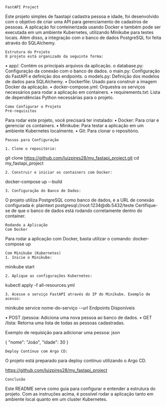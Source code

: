     FastAPI Project

Este projeto simples de faastapi cadastra pessoa e idade, foi desenvolvido com o objetivo de criar uma API para gerenciamento de cadastros de pessoas. A aplicação foi conteinerizada usando Docker e também pode ser executada em um ambiente Kubernetes, utilizando Minikube para testes locais. Além disso, a integração com o banco de dados PostgreSQL foi feita através do SQLAlchemy.

    Estrutura do Projeto
    O projeto está organizado da seguinte forma:
	
  • app/: Contém os principais arquivos da aplicação.
		  o database.py: Configuração da conexão com o banco de dados.
		  o main.py: Configuração do FastAPI e definição dos endpoints.
		  o models.py: Definição dos modelos de dados para SQLAlchemy.
	• Dockerfile: Usado para construir a imagem Docker da aplicação.
	• docker-compose.yml: Orquestra os serviços necessários para rodar a aplicação em containers.
	• requirements.txt: Lista de dependências Python necessárias para o projeto.
 
    Como Configurar o Projeto
    Pré-requisitos

Para rodar este projeto, você precisará ter instalado:
	• Docker: Para criar e gerenciar os containers.
	• Minikube: Para testar a aplicação em um ambiente Kubernetes localmente.
	• Git: Para clonar o repositório.
 
    Passos para Configuração

    1. Clone o repositório:
git clone https://github.com/luizpires28/my_fastapi_project.git
cd my_fastapi_project
	
    2. Construir e iniciar os containers com Docker:
docker-compose up --build

    3. Configuração do Banco de Dados:
O projeto utiliza PostgreSQL como banco de dados, e a URL de conexão configurada é: plaintext
postgresql://root:1234@db:5432/teste
Certifique-se de que o banco de dados está rodando corretamente dentro do container.

    Rodando a Aplicação
    Com Docker

Para rodar a aplicação com Docker, basta utilizar o comando:
docker-compose up

    Com Minikube (Kubernetes)
    1. Inicie o Minikube:
minikube start

    2. Aplique as configurações Kubernetes:
kubectl apply -f all-resources.yml

    3. Acesse o serviço FastAPI através do IP do Minikube. Exemplo de acesso:
minikube service nome-do-serviço --url
Endpoints Disponíveis

•	POST /pessoa: Adiciona uma nova pessoa ao banco de dados.
•	GET /lista: Retorna uma lista de todas as pessoas cadastradas.

Exemplo de requisição para adicionar uma pessoa: json

{
  "nome": "João",
  "idade": 30
}

    Deploy Contínuo com Argo CD:
O projeto está preparado para deploy contínuo utilizando o Argo CD.

https://github.com/luizpires28/my_fastapi_project

    Conclusão

Este README serve como guia para configurar e entender a estrutura do projeto. Com as instruções acima, é possível rodar a aplicação tanto em ambiente local quanto em um cluster Kubernetes.
